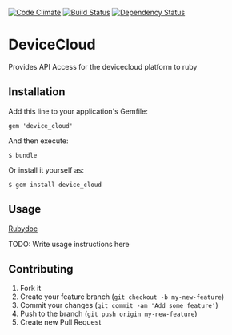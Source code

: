 [![Code Climate](https://codeclimate.com/github/nelseric/device_cloud.png)](https://codeclimate.com/github/nelseric/device_cloud)
[![Build Status](https://travis-ci.org/nelseric/device_cloud.png)](https://travis-ci.org/nelseric/device_cloud)
[![Dependency Status](https://gemnasium.com/nelseric/device_cloud.png)](https://gemnasium.com/nelseric/device_cloud)
# DeviceCloud

Provides API Access for the devicecloud platform to ruby

## Installation

Add this line to your application's Gemfile:

    gem 'device_cloud'

And then execute:

    $ bundle

Or install it yourself as:

    $ gem install device_cloud

## Usage

[Rubydoc](http://rubydoc.info/github/nelseric/device_cloud/frames)

TODO: Write usage instructions here

## Contributing

1. Fork it
2. Create your feature branch (`git checkout -b my-new-feature`)
3. Commit your changes (`git commit -am 'Add some feature'`)
4. Push to the branch (`git push origin my-new-feature`)
5. Create new Pull Request
